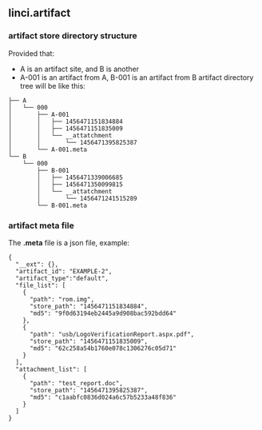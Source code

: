 ## linci.artifact

### artifact store directory structure

Provided that:
* A is an artifact site, and B is another
* A-001 is an artifact from A, B-001 is an artifact from B
artifact directory tree will be like this:
```
├── A
│   └── 000
│       ├── A-001
│       │   ├── 1456471151834884
│       │   ├── 1456471151835009
│       │   └── __attatchment
│       │       └── 1456471395825387
│       └── A-001.meta
└── B
    └── 000
        ├── B-001
        │   ├── 1456471339006685
        │   ├── 1456471350099815
        │   └── __attatchment
        │       └── 1456471241515289
        └── B-001.meta
```

### artifact meta file

The **.meta** file is a json file, example:
```
{
  "__ext": {},
  "artifact_id": "EXAMPLE-2",
  "artifact_type":"default",
  "file_list": [
    {
      "path": "rom.img",
      "store_path": "1456471151834884",
      "md5": "9f0d63194eb2445a9d908bac592bdd64"
    },
    {
      "path": "usb/LogoVerificationReport.aspx.pdf",
      "store_path": "1456471151835009",
      "md5": "62c258a54b1760e078c1306276c05d71"
    }
  ],
  "attachment_list": [
    {
      "path": "test_report.doc",
      "store_path": "1456471395825387",
      "md5": "c1aabfc0836d024a6c57b5233a48f836"
    }
  ]
}
```
